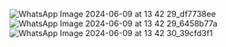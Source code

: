 ![WhatsApp Image 2024-06-09 at 13 42 29_df7738ee](https://github.com/nekkuzuria/TravelApp_Tugas9/assets/44936062/d0c4c635-871b-495d-8449-adabfda9c483)
![WhatsApp Image 2024-06-09 at 13 42 29_6458b77a](https://github.com/nekkuzuria/TravelApp_Tugas9/assets/44936062/a1fbee59-fe73-4955-9f23-130a1fcef8b2)
![WhatsApp Image 2024-06-09 at 13 42 30_39cfd3f1](https://github.com/nekkuzuria/TravelApp_Tugas9/assets/44936062/3dbfc801-b96e-4f5a-b5aa-d100b15f4c37)
